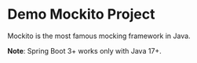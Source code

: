 # Demo Mockito Project

Mockito is the most famous mocking framework in Java.

**Note**: Spring Boot 3+ works only with Java 17+.
